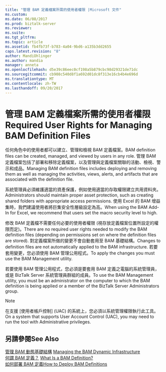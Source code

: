 ```yaml
---
title: "管理 BAM 定義檔案所需的使用者權限 |Microsoft 文件"
ms.custom: 
ms.date: 06/08/2017
ms.prod: biztalk-server
ms.reviewer: 
ms.suite: 
ms.tgt_pltfrm: 
ms.topic: article
ms.assetid: fb4fb73f-b783-4a04-9bd6-a135b3dd2655
caps.latest.revision: "8"
author: MandiOhlinger
ms.author: mandia
manager: anneta
ms.openlocfilehash: d5e39c86eec0cf198a5b879cbc98d29321de71dc
ms.sourcegitcommit: cb908c540d8f1a692d01dc8f313e16cb4b4e696d
ms.translationtype: MT
ms.contentlocale: zh-TW
ms.lasthandoff: 09/20/2017
---
```

# <a name="required-user-rights-for-managing-bam-definition-files"></a><span data-ttu-id="a0f21-102">管理 BAM 定義檔案所需的使用者權限</span><span class="sxs-lookup"><span data-stu-id="a0f21-102">Required User Rights for Managing BAM Definition Files</span></span>
<span data-ttu-id="a0f21-103">任何角色中的使用者都可以建立、管理和檢視 BAM 定義檔案。</span><span class="sxs-lookup"><span data-stu-id="a0f21-103">BAM definition files can be created, managed, and viewed by users in any role.</span></span> <span data-ttu-id="a0f21-104">管理 BAM 定義檔案包括了部署和移除定義檔案，以及管理與定義檔案關聯的活動、檢視、警示和成品。</span><span class="sxs-lookup"><span data-stu-id="a0f21-104">Managing BAM definition files includes deploying and removing them as well as managing the activities, views, alerts, and artifacts that are associated with the definition file.</span></span>  
  
 <span data-ttu-id="a0f21-105">系統管理員必須維護適當的資產保護，例如使用適當的存取權限建立共用資料夾。</span><span class="sxs-lookup"><span data-stu-id="a0f21-105">Administrators should maintain proper asset protection, such as creating shared folders with appropriate access permissions.</span></span> <span data-ttu-id="a0f21-106">使用 Excel 的 BAM 增益集時，我們建議使用者將巨集安全性層級設定為高。</span><span class="sxs-lookup"><span data-stu-id="a0f21-106">When using the BAM Add-In for Excel, we recommend that users set the macro security level to high.</span></span>  
  
 <span data-ttu-id="a0f21-107">修改 BAM 定義檔不需要任何必要的使用者權限 (視存放定義檔案位置所設定的權限而定)。</span><span class="sxs-lookup"><span data-stu-id="a0f21-107">There are no required user rights needed to modify the BAM definition files (depending on permissions set on where the definition files are stored).</span></span> <span data-ttu-id="a0f21-108">對定義檔案所做的變更不會自動套用至 BAM 基礎結構。</span><span class="sxs-lookup"><span data-stu-id="a0f21-108">Changes to definition files are not automatically applied to the BAM infrastructure.</span></span> <span data-ttu-id="a0f21-109">若要套用變更，您必須使用 BAM 管理公用程式。</span><span class="sxs-lookup"><span data-stu-id="a0f21-109">To apply the changes you must use the BAM Management utility.</span></span>  
  
 <span data-ttu-id="a0f21-110">若要使用 BAM 管理公用程式，您必須是要套用 BAM 定義之電腦的系統管理員，或是 BizTalk Server 系統管理員群組的成員。</span><span class="sxs-lookup"><span data-stu-id="a0f21-110">To use the BAM Management utility, you must be an administrator on the computer to which the BAM definition is being applied or a member of the BizTalk Server Administrators group.</span></span>  
  
> [!NOTE]
>  <span data-ttu-id="a0f21-111">在支援 [使用者帳戶控制] (UAC) 的系統上，您必須以系統管理權限執行此工具。</span><span class="sxs-lookup"><span data-stu-id="a0f21-111">On a system that supports User Account Control (UAC), you may need to run the tool with Administrative privileges.</span></span>  
  
## <a name="see-also"></a><span data-ttu-id="a0f21-112">另請參閱</span><span class="sxs-lookup"><span data-stu-id="a0f21-112">See Also</span></span>  
 <span data-ttu-id="a0f21-113">[管理 BAM 動態基礎結構](../core/managing-the-bam-dynamic-infrastructure.md) </span><span class="sxs-lookup"><span data-stu-id="a0f21-113">[Managing the BAM Dynamic Infrastructure](../core/managing-the-bam-dynamic-infrastructure.md) </span></span>  
 <span data-ttu-id="a0f21-114">[何謂 BAM 定義？](../core/what-is-a-bam-definition.md) </span><span class="sxs-lookup"><span data-stu-id="a0f21-114">[What Is a BAM Definition?](../core/what-is-a-bam-definition.md) </span></span>  
 [<span data-ttu-id="a0f21-115">如何部署 BAM 定義</span><span class="sxs-lookup"><span data-stu-id="a0f21-115">How to Deploy BAM Definitions</span></span>](../core/how-to-deploy-bam-definitions.md)